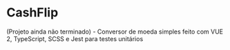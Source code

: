 # CashFlip
(Projeto ainda não terminado) - Conversor de moeda simples feito com VUE 2, TypeScript, SCSS e Jest para testes unitários
